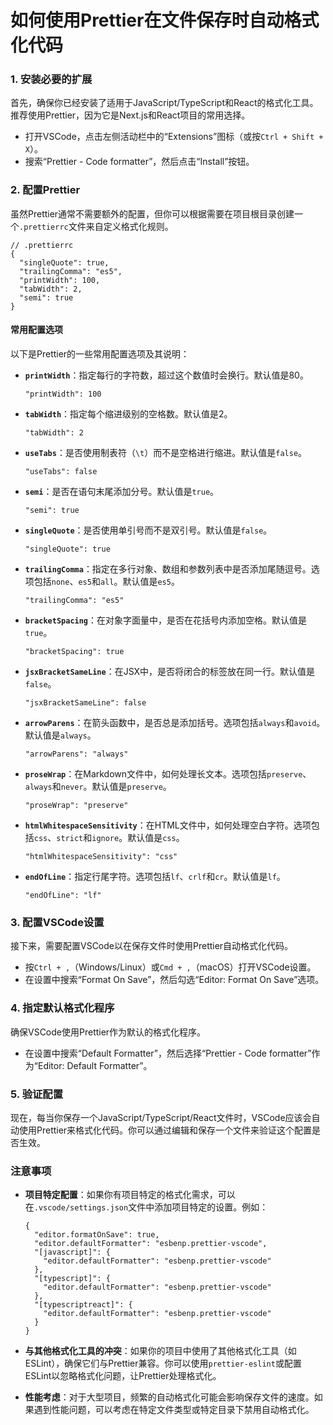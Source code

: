 # 如何使用Prettier在文件保存时自动格式化代码

### 1. **安装必要的扩展**

首先，确保你已经安装了适用于JavaScript/TypeScript和React的格式化工具。推荐使用Prettier，因为它是Next.js和React项目的常用选择。

-   打开VSCode，点击左侧活动栏中的“Extensions”图标（或按`Ctrl + Shift + X`）。
-   搜索“Prettier - Code formatter”，然后点击“Install”按钮。

### 2. **配置Prettier**

虽然Prettier通常不需要额外的配置，但你可以根据需要在项目根目录创建一个`.prettierrc`文件来自定义格式化规则。

```
// .prettierrc
{
  "singleQuote": true,
  "trailingComma": "es5",
  "printWidth": 100,
  "tabWidth": 2,
  "semi": true
}
```

#### **常用配置选项**

以下是Prettier的一些常用配置选项及其说明：

-   **`printWidth`**：指定每行的字符数，超过这个数值时会换行。默认值是80。

    ```
    "printWidth": 100
    ```

-   **`tabWidth`**：指定每个缩进级别的空格数。默认值是2。

    ```
    "tabWidth": 2
    ```

-   **`useTabs`**：是否使用制表符（`\t`）而不是空格进行缩进。默认值是`false`。

    ```
    "useTabs": false
    ```

-   **`semi`**：是否在语句末尾添加分号。默认值是`true`。

    ```
    "semi": true
    ```

-   **`singleQuote`**：是否使用单引号而不是双引号。默认值是`false`。

    ```
    "singleQuote": true
    ```

-   **`trailingComma`**：指定在多行对象、数组和参数列表中是否添加尾随逗号。选项包括`none`、`es5`和`all`。默认值是`es5`。

    ```
    "trailingComma": "es5"
    ```

-   **`bracketSpacing`**：在对象字面量中，是否在花括号内添加空格。默认值是`true`。

    ```
    "bracketSpacing": true
    ```

-   **`jsxBracketSameLine`**：在JSX中，是否将闭合的标签放在同一行。默认值是`false`。

    ```
    "jsxBracketSameLine": false
    ```

-   **`arrowParens`**：在箭头函数中，是否总是添加括号。选项包括`always`和`avoid`。默认值是`always`。

    ```
    "arrowParens": "always"
    ```

-   **`proseWrap`**：在Markdown文件中，如何处理长文本。选项包括`preserve`、`always`和`never`。默认值是`preserve`。

    ```
    "proseWrap": "preserve"
    ```

-   **`htmlWhitespaceSensitivity`**：在HTML文件中，如何处理空白字符。选项包括`css`、`strict`和`ignore`。默认值是`css`。

    ```
    "htmlWhitespaceSensitivity": "css"
    ```

-   **`endOfLine`**：指定行尾字符。选项包括`lf`、`crlf`和`cr`。默认值是`lf`。

    ```
    "endOfLine": "lf"
    ```

### 3. **配置VSCode设置**

接下来，需要配置VSCode以在保存文件时使用Prettier自动格式化代码。

-   按`Ctrl + ,`（Windows/Linux）或`Cmd + ,`（macOS）打开VSCode设置。
-   在设置中搜索“Format On Save”，然后勾选“Editor: Format On Save”选项。

### 4. **指定默认格式化程序**

确保VSCode使用Prettier作为默认的格式化程序。

-   在设置中搜索“Default Formatter”，然后选择“Prettier - Code formatter”作为“Editor: Default Formatter”。

### 5. **验证配置**

现在，每当你保存一个JavaScript/TypeScript/React文件时，VSCode应该会自动使用Prettier来格式化代码。你可以通过编辑和保存一个文件来验证这个配置是否生效。

### 注意事项

-   **项目特定配置**：如果你有项目特定的格式化需求，可以在`.vscode/settings.json`文件中添加项目特定的设置。例如：

    ```
    {
      "editor.formatOnSave": true,
      "editor.defaultFormatter": "esbenp.prettier-vscode",
      "[javascript]": {
        "editor.defaultFormatter": "esbenp.prettier-vscode"
      },
      "[typescript]": {
        "editor.defaultFormatter": "esbenp.prettier-vscode"
      },
      "[typescriptreact]": {
        "editor.defaultFormatter": "esbenp.prettier-vscode"
      }
    }
    ```

-   **与其他格式化工具的冲突**：如果你的项目中使用了其他格式化工具（如ESLint），确保它们与Prettier兼容。你可以使用`prettier-eslint`或配置ESLint以忽略格式化问题，让Prettier处理格式化。

-   **性能考虑**：对于大型项目，频繁的自动格式化可能会影响保存文件的速度。如果遇到性能问题，可以考虑在特定文件类型或特定目录下禁用自动格式化。